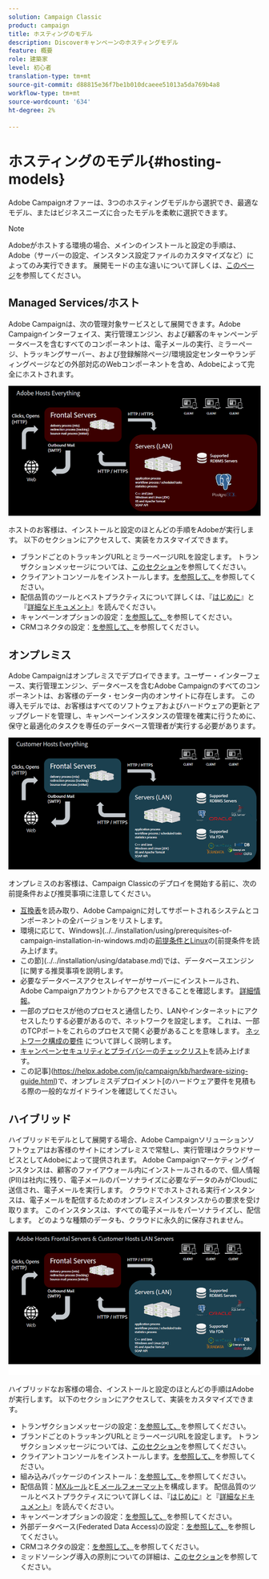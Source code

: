 ```yaml
---
solution: Campaign Classic
product: campaign
title: ホスティングのモデル
description: Discoverキャンペーンのホスティングモデル
feature: 概要
role: 建築家
level: 初心者
translation-type: tm+mt
source-git-commit: d88815e36f7be1b010dcaeee51013a5da769b4a8
workflow-type: tm+mt
source-wordcount: '634'
ht-degree: 2%

---
```



# ホスティングのモデル{#hosting-models}

Adobe Campaignオファーは、3つのホスティングモデルから選択でき、最適なモデル、またはビジネスニーズに合ったモデルを柔軟に選択できます。

>[!NOTE]
>
>Adobeがホストする環境の場合、メインのインストールと設定の手順は、Adobe（サーバーの設定、インスタンス設定ファイルのカスタマイズなど）によってのみ実行できます。 展開モードの主な違いについて詳しくは、[このページ](../../installation/using/capability-matrix.md)を参照してください。

## Managed Services/ホスト

Adobe Campaignは、次の管理対象サービスとして展開できます。Adobe Campaignインターフェイス、実行管理エンジン、および顧客のキャンペーンデータベースを含むすべてのコンポーネントは、電子メールの実行、ミラーページ、トラッキングサーバー、および登録解除ページ/環境設定センターやランディングページなどの外部対応のWebコンポーネントを含め、Adobeによって完全にホストされます。

![](assets/deployment_hosted.png)

ホストのお客様は、インストールと設定のほとんどの手順をAdobeが実行します。 以下のセクションにアクセスして、実装をカスタマイズできます。

* ブランドごとのトラッキングURLとミラーページURLを設定します。 トランザクションメッセージについては、[このセクション](../../message-center/using/configuring-multibranding.md)を参照してください。
* クライアントコンソールをインストールします。[を参照して、](../../installation/using/installing-the-client-console.md)を参照してください。
* 配信品質のツールとベストプラクティスについて詳しくは、『[はじめに](../../delivery/using/deliverability-key-points.md)』と『[詳細なドキュメント](../../delivery/using/about-deliverability.md)』を読んでください。
* キャンペーンオプションの設定：[を参照して、](../../installation/using/configuring-campaign-options.md)を参照してください。
* CRMコネクタの設定：[を参照して、](../../platform/using/crm-connectors.md)を参照してください。

## オンプレミス

Adobe Campaignはオンプレミスでデプロイできます。ユーザー・インターフェース、実行管理エンジン、データベースを含むAdobe Campaignのすべてのコンポーネントは、お客様のデータ・センター内のオンサイトに存在します。 この導入モデルでは、お客様はすべてのソフトウェアおよびハードウェアの更新とアップグレードを管理し、キャンペーンインスタンスの管理を確実に行うために、保守と最適化のタスクを専任のデータベース管理者が実行する必要があります。

![](assets/deployment_onpremise.png)

オンプレミスのお客様は、Campaign Classicのデプロイを開始する前に、次の前提条件および推奨事項に注意してください。

* [互換表](../../rn/using/compatibility-matrix.md)を読み取り、Adobe Campaignに対してサポートされるシステムとコンポーネントの全バージョンをリストします。
* 環境に応じて、Windows](../../installation/using/prerequisites-of-campaign-installation-in-windows.md)の[前提条件とLinux](../../installation/using/prerequisites-of-campaign-installation-in-linux.md)の[前提条件を読み上げます。
* この節](../../installation/using/database.md)では、データベースエンジン[に関する推奨事項を説明します。
* 必要なデータベースアクセスレイヤーがサーバーにインストールされ、Adobe Campaignアカウントからアクセスできることを確認します。 [詳細情報](../../installation/using/application-server.md)。
* 一部のプロセスが他のプロセスと通信したり、LANやインターネットにアクセスしたりする必要があるので、ネットワークを設定します。 これは、一部のTCPポートをこれらのプロセスで開く必要があることを意味します。 [ネットワーク構成の要件](../../installation/using/network-configuration.md) について詳しく説明します。
* [キャンペーンセキュリティとプライバシーのチェックリスト](https://helpx.adobe.com/jp/campaign/kb/acc-security.html)を読み上げます。
* この記事](https://helpx.adobe.com/jp/campaign/kb/hardware-sizing-guide.html)で、オンプレミスデプロイメント[のハードウェア要件を見積もる際の一般的なガイドラインを確認してください。

## ハイブリッド

ハイブリッドモデルとして展開する場合、Adobe Campaignソリューションソフトウェアはお客様のサイトにオンプレミスで常駐し、実行管理はクラウドサービスとしてAdobeによって提供されます。 Adobe Campaignマーケティングインスタンスは、顧客のファイアウォール内にインストールされるので、個人情報(PII)は社内に残り、電子メールのパーソナライズに必要なデータのみがCloudに送信され、電子メールを実行します。 クラウドでホストされる実行インスタンスは、電子メールを配信するためのオンプレミスインスタンスからの要求を受け取ります。 このインスタンスは、すべての電子メールをパーソナライズし、配信します。 どのような種類のデータも、クラウドに永久的に保存されません。

![](assets/deployment_hybrid.png)

ハイブリッドなお客様の場合、インストールと設定のほとんどの手順はAdobeが実行します。 以下のセクションにアクセスして、実装をカスタマイズできます。

* トランザクションメッセージの設定：[を参照して、](../../message-center/using/transactional-messaging-architecture.md)を参照してください。
* ブランドごとのトラッキングURLとミラーページURLを設定します。 トランザクションメッセージについては、[このセクション](../../message-center/using/configuring-multibranding.md)を参照してください。
* クライアントコンソールをインストールします。[を参照して、](../../installation/using/installing-the-client-console.md)を参照してください。
* 組み込みパッケージのインストール：[を参照して、](../../installation/using/installing-campaign-standard-packages.md)を参照してください。
* 配信品質：[MXルール](../../installation/using/email-deliverability.md#mx-configuration)と[E メールフォーマット](../../installation/using/email-deliverability.md#managing-email-formats)を構成します。 配信品質のツールとベストプラクティスについて詳しくは、『[はじめに](../../delivery/using/deliverability-key-points.md)』と『[詳細なドキュメント](../../delivery/using/about-deliverability.md)』を読んでください。
* キャンペーンオプションの設定：[を参照して、](../../installation/using/configuring-campaign-options.md)を参照してください。
* 外部データベース(Federated Data Access)の設定：[を参照して、](../../installation/using/about-fda.md)を参照してください。
* CRMコネクタの設定：[を参照して、](../../platform/using/crm-connectors.md)を参照してください。
* ミッドソーシング導入の原則についての詳細は、[このセクション](../../installation/using/mid-sourcing-deployment.md)を参照してください。
